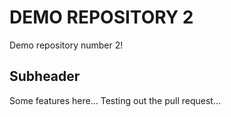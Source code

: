 # DEMO REPOSITORY 2

Demo repository number 2!

## Subheader

Some features here...
Testing out the pull request...